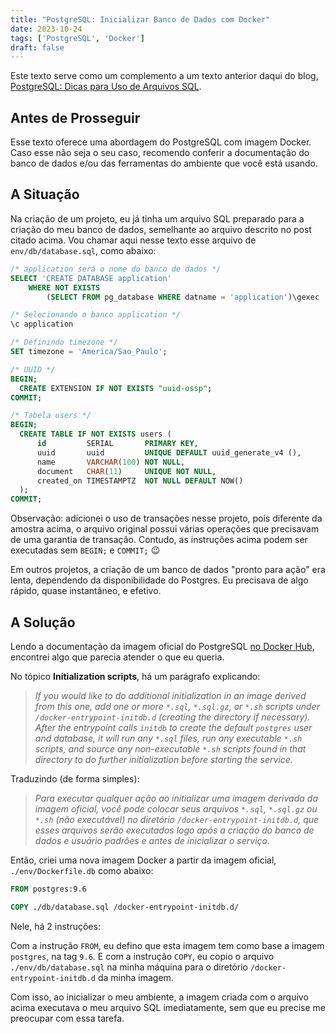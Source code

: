 ```yaml
---
title: "PostgreSQL: Inicializar Banco de Dados com Docker"
date: 2023-10-24
tags: ['PostgreSQL', 'Docker']
draft: false
---
```


Este texto serve como um complemento a um texto anterior daqui do blog, [PostgreSQL: Dicas para Uso de Arquivos SQL]().

## Antes de Prosseguir

Esse texto oferece uma abordagem do PostgreSQL com imagem Docker. Caso esse não seja o seu caso, recomendo conferir a
documentação do banco de dados e/ou das ferramentas do ambiente que você está usando.

## A Situação

Na criação de um projeto, eu já tinha um arquivo SQL preparado para a criação do meu banco de dados, semelhante ao
arquivo descrito no post citado acima. Vou chamar aqui nesse texto esse arquivo de `env/db/database.sql`, como abaixo:

```sql
/* application será o nome do banco de dados */
SELECT 'CREATE DATABASE application'
	WHERE NOT EXISTS
		(SELECT FROM pg_database WHERE datname = 'application')\gexec

/* Selecionando o banco application */
\c application

/* Definindo timezone */
SET timezone = 'America/Sao_Paulo';

/* UUID */
BEGIN;
  CREATE EXTENSION IF NOT EXISTS "uuid-ossp";
COMMIT;

/* Tabela users */
BEGIN;
  CREATE TABLE IF NOT EXISTS users (
	  id         SERIAL       PRIMARY KEY,
	  uuid       uuid         UNIQUE DEFAULT uuid_generate_v4 (),
	  name       VARCHAR(100) NOT NULL,
	  document   CHAR(11)     UNIQUE NOT NULL,
	  created_on TIMESTAMPTZ  NOT NULL DEFAULT NOW()
  );
COMMIT;
```

Observação: adicionei o uso de transações nesse projeto, pois diferente da amostra acima, o arquivo original possui
várias operações que precisavam de uma garantia de transação. Contudo, as instruções acima podem ser executadas sem
`BEGIN;` e `COMMIT;` :wink:

Em outros projetos, a criação de um banco de dados "pronto para ação" era lenta, dependendo da disponibilidade do
Postgres. Eu precisava de algo rápido, quase instantâneo, e efetivo.

## A Solução

Lendo a documentação da imagem oficial do PostgreSQL [no Docker Hub](https://hub.docker.com/_/postgres), encontrei algo
que parecia atender o que eu queria.

No tópico **Initialization scripts**, há um parágrafo explicando:

> _If you would like to do additional initialization in an image derived from this one, add one or more `*.sql`,_
> _`*.sql.gz`, or `*.sh` scripts under `/docker-entrypoint-initdb.d` (creating the directory if necessary). After the_
> _entrypoint calls `initdb` to create the default `postgres` user and database, it will run any `*.sql` files, run any_
> _executable `*.sh` scripts, and source any non-executable `*.sh` scripts found in that directory to do further_
> _initialization before starting the service._

Traduzindo (de forma simples):

> _Para executar qualquer ação ao initializar uma imagem derivada da imagem oficial, você pode colocar seus arquivos_
> _`*.sql`, `*.sql.gz` ou `*.sh` (não executável) no diretório `/docker-entrypoint-initdb.d`, que esses arquivos serão_
> _executados logo após a criação do banco de dados e usuário padrões e antes de inicializar o serviço._

Então, criei uma nova imagem Docker a partir da imagem oficial, `./env/Dockerfile.db` como abaixo:

```dockerfile
FROM postgres:9.6

COPY ./db/database.sql /docker-entrypoint-initdb.d/
```

Nele, há 2 instruções:

Com a instrução `FROM`, eu defino que esta imagem tem como base a imagem `postgres`, na tag `9.6`. E com a instrução
`COPY`, eu copio o arquivo `./env/db/database.sql` na minha máquina para o diretório `/docker-entrypoint-initdb.d` da
minha imagem.

Com isso, ao inicializar o meu ambiente, a imagem criada com o arquivo acima executava o meu arquivo SQL imediatamente,
sem que eu precise me preocupar com essa tarefa.
